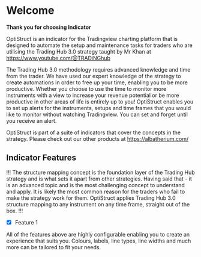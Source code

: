 # Welcome
**Thank you for choosing Indicator** <!-- TODO Change name -->

OptiStruct is an indicator for the Tradingview charting platform that is designed to automate the setup and maintenance tasks for traders who are utilising the Trading Hub 3.0 strategy taught by Mr Khan at https://www.youtube.com/@TRADiNGhub

The Trading Hub 3.0 methodology requires advanced knowledge and time from the trader. We have used our expert knowledge of the strategy to create automations in order to free up your time, enabling you to be more productive. Whether you choose to use the time to monitor more instruments with a view to increase your revenue potential or be more productive in other areas of life is entirely up to you! OptiStruct enables you to set up alerts for the instruments, setups and time frames that you would like to monitor without watching Tradingview. You can set and forget until you receive an alert.

OptiStruct is part of a suite of indicators that cover the concepts in the strategy. Please check out our other products at https://albatherium.com/

## Indicator Features <!-- TODO Change name -->
!!!
The structure mapping concept is the foundation layer of the Trading Hub strategy and is what sets it apart from other strategies. Having said that - it is an advanced topic and is the most challenging concept to understand and apply. It is likely the most common reason for the traders who fail to make the strategy work for them. OptiStruct applies Trading Hub 3.0 structure mapping to any instrument on any time frame, straight out of the box.
!!!
- [x] Feature 1 

All of the features above are highly configurable enabling you to create an experience that suits you. Colours, labels, line types, line widths and much more can be tailored to fit your needs.

